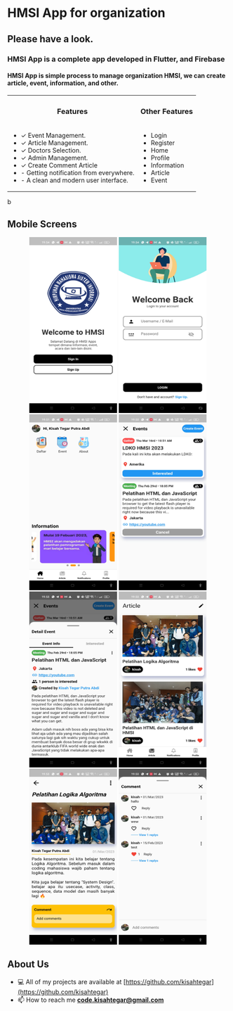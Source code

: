 # HMSI App for organization

<h2>Please have a look.</h2>

<h3 align="left">HMSI App is a complete app developed in Flutter, and Firebase</h3>
<h4 align="left">HMSI App is simple process to manage organization HMSI, we can create article, event, information, and other.</h4>

<table>
  <th><h3>Features</h3></th>
  <th><h3> Other Features</h3></th>

  <tr>
    <!-- features -->
    <td>
      <ul>
        <li>✓ Event Management.</li>
        <li>✓ Article Management.</li>
        <li>✓ Doctors Selection.</li>
        <li>✓ Admin Management.</li>
        <li>✓ Create Comment Article</li>
        <li>- Getting notification from everywhere.</li>
        <li>- A clean and modern user interface.</li>
      </ul>
    </td>
    <!-- other features -->
    <td>
      <ul>
      <li>Login</li>
      <li>Register</li>
      <li>Home</li>
      <li>Profile</li>
      <li>Information</li>
      <li>Article</li>
      <li>Event</li>
      </ul>
    </td>
  </tr>
</table>b


## Mobile Screens
<p align="center">
  <img src="https://raw.githubusercontent.com/kisahtegar/hmsi_app/master/overview/mobile/1.jpg"  width="200" height="400"/>
  <img src="https://raw.githubusercontent.com/kisahtegar/hmsi_app/master/overview/mobile/2.jpg"  width="200" height="400"/>
  <img src="https://raw.githubusercontent.com/kisahtegar/hmsi_app/master/overview/mobile/3.jpg"  width="200" height="400"/>
  <img src="https://raw.githubusercontent.com/kisahtegar/hmsi_app/master/overview/mobile/4.jpg"  width="200" height="400"/>
  <img src="https://raw.githubusercontent.com/kisahtegar/hmsi_app/master/overview/mobile/5.jpg"  width="200" height="400"/>
  <img src="https://raw.githubusercontent.com/kisahtegar/hmsi_app/master/overview/mobile/6.jpg"  width="200" height="400"/>
  <img src="https://raw.githubusercontent.com/kisahtegar/hmsi_app/master/overview/mobile/7.jpg"  width="200" height="400"/>
  <img src="https://raw.githubusercontent.com/kisahtegar/hmsi_app/master/overview/mobile/8.jpg"  width="200" height="400"/>
</p>

## About Us
<p align="left">

- 💻 All of my projects are available at [https://github.com/kisahtegar](https://github.com/kisahtegar)
- 📫 How to reach me **code.kisahtegar@gmail.com**

</p>